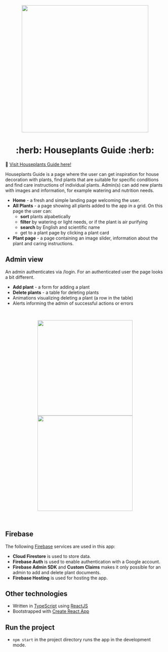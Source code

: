 <br>
<br>

<p align="center">
  <img height="400" src="https://user-images.githubusercontent.com/63544185/135653271-76bae480-830b-4754-9060-baa7c3353260.png" />
</p>

<h1 align="center"> :herb: Houseplants Guide :herb:</h1>

🔗 [Visit Houseplants Guide here!](https://houseplants-489e7.web.app/)

Houseplants Guide is a page where the user can get inspiration for house decoration with plants, find plants that are suitable for specific conditions and find care instructions of individual plants. Admin(s) can add new plants with images and information, for example watering and nutrition needs.

* **Home** - a fresh and simple landing page welcoming the user. 
* **All Plants** - a page showing all plants added to the app in a grid. On this page the user can: 
  * **sort** plants alpabetically
  * **filter** by watering or light needs, or if the plant is air purifying
  * **search** by English and scientific name
  * get to a plant page by clicking a plant card
* **Plant page** - a page containing an image slider, information about the plant and caring instructions.

<h2>Admin view</h2>

An admin authenticates via /login. For an authenticated user the page looks a bit different.
* **Add plant** - a form for adding a plant
* **Delete plants** - a table for deleting plants
* Animations visualizing deleting a plant (a row in the table)
* Alerts informing the admin of successful actions or errors
<br>

<p align="center">
  <img height="300" src="https://user-images.githubusercontent.com/63544185/135656544-acdf8d08-36f6-45cf-b839-070979452568.png" />
  <img height="300" src="https://user-images.githubusercontent.com/63544185/135655887-6ef1e38b-7594-44bd-991b-f2f9cbca54a7.png" />
</p>

<br>

<h2>Firebase</h2>

The following [Firebase](https://firebase.google.com/) services are used in this app:
* **Cloud Firestore** is used to store data.
* **Firebase Auth** is used to enable authentication with a Google account.
* **Firebase Admin SDK** and **Custom Claims** makes it only possible for an admin to add and delete plant documents.
* **Firebase Hosting** is used for hosting the app.

<h2>Other technologies</h2>

* Written in [TypeScript](https://www.typescriptlang.org/) using [ReactJS](https://reactjs.org/)
* Bootstrapped with [Create React App](https://github.com/facebook/create-react-app)

<h2>Run the project</h2>

* `npm start` in the project directory runs the app in the development mode.

